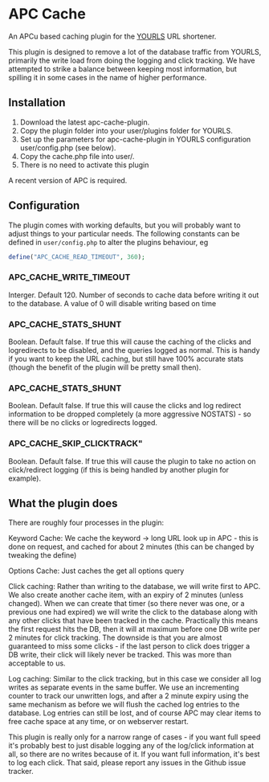 APC Cache
=========

An APCu based caching plugin for the [YOURLS](http://yourls.org/) URL shortener. 

This plugin is designed to remove a lot of the database traffic from YOURLS, primarily the write load from doing the logging and click tracking. We have attempted to strike a balance between keeping most information, but spilling it in some cases in the name of higher performance. 


Installation
------------

1. Download the latest apc-cache-plugin.
2. Copy the plugin folder into your user/plugins folder for YOURLS.
3. Set up the parameters for apc-cache-plugin in YOURLS configuration user/config.php (see below).
4. Copy the cache.php file into user/.
5. There is no need to activate this plugin

A recent version of APC is required.

Configuration
-------------

The plugin comes with working defaults, but you will probably want to adjust things to your particular needs. The following constants can be defined in `user/config.php` to alter the plugins behaviour, eg 

```php
define("APC_CACHE_READ_TIMEOUT", 360);
```

### APC_CACHE_WRITE_TIMEOUT
Interger. Default 120. Number of seconds to cache data before writing it out to the database. A value of 0 will disable writing based on time


### APC_CACHE_STATS_SHUNT
Boolean. Default false. If true this will cause the caching of the clicks and logredirects to be disabled, and the queries logged as normal. This is handy if you want to keep the URL caching, but still have 100% accurate stats (though the benefit of the plugin will be pretty small then).

### APC_CACHE_STATS_SHUNT
Boolean. Default false. If true this will cause the clicks and log redirect information to be dropped completely (a more aggressive NOSTATS) - so there will be no clicks or logredirects logged.

### APC_CACHE_SKIP_CLICKTRACK"
Boolean. Default false. If true this will cause the plugin to take no action on click/redirect logging (if this is being handled by another plugin for example).

What the plugin does
--------------------

There are roughly four processes in the plugin: 

Keyword Cache: We cache the keyword -> long URL look up in APC - this is done on request, and cached for about 2 minutes (this can be changed by tweaking the define)

Options Cache: Just caches the get all options query

Click caching: Rather than writing to the database, we will write first to APC. We also create another cache item, with an expiry of 2 minutes (unless changed). When we can create that timer (so there never was one, or a previous one had expired) we will write the click to the database along with any other clicks that have been tracked in the cache. Practically this means the first request hits the DB, then it will at maximum before one DB write per 2 minutes for click tracking. The downside is that you are almost guaranteed to miss some clicks - if the last person to click does trigger a DB write, their click will likely never be tracked. This was more than acceptable to us. 

Log caching: Similar to the click tracking, but in this case we consider all log writes as separate events in the same buffer. We use an incrementing counter to track our unwritten logs, and after a 2 minute expiry using the same mechanism as before we will flush the cached log entries to the database. Log entries can still be lost, and of course APC may clear items to free cache space at any time, or on webserver restart. 

This plugin is really only for a narrow range of cases - if you want full speed it's probably best to just disable logging any of the log/click information at all, so there are no writes because of it. If you want full information, it's best to log each click. That said, please report any issues in the Github issue tracker. 
